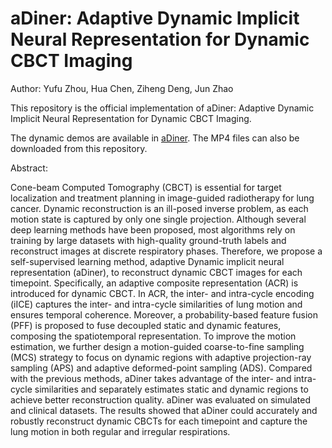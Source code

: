 # aDiner: Adaptive Dynamic Implicit Neural Representation for Dynamic CBCT Imaging

Author: Yufu Zhou, Hua Chen, Ziheng Deng, Jun Zhao

This repository is the official implementation of aDiner: Adaptive Dynamic Implicit Neural Representation for Dynamic CBCT Imaging. 

The dynamic demos are available in [aDiner](https://henryzyf.github.io/aDiner/). The MP4 files can also be downloaded from this repository.

Abstract:

Cone-beam Computed Tomography (CBCT) is essential for target localization and treatment planning in image-guided radiotherapy for lung cancer. Dynamic reconstruction is an ill-posed inverse problem, as each motion state is captured by only one single projection. Although several deep learning methods have been proposed, most algorithms rely on training by large datasets with high-quality ground-truth labels and reconstruct images at discrete respiratory phases. Therefore, we propose a self-supervised learning method, adaptive Dynamic implicit neural representation (aDiner), to reconstruct dynamic CBCT images for each timepoint. Specifically, an adaptive composite representation (ACR) is introduced for dynamic CBCT. In ACR, the inter- and intra-cycle encoding (iICE) captures the inter- and intra-cycle similarities of lung motion and ensures temporal coherence. Moreover, a probability-based feature fusion (PFF) is proposed to fuse decoupled static and dynamic features, composing the spatiotemporal representation. To improve the motion estimation, we further design a motion-guided coarse-to-fine sampling (MCS) strategy to focus on dynamic regions with adaptive projection-ray sampling (APS) and adaptive deformed-point sampling (ADS). Compared with the previous methods, aDiner takes advantage of the inter- and intra-cycle similarities and separately estimates static and dynamic regions to achieve better reconstruction quality. aDiner was evaluated on simulated and clinical datasets. The results showed that aDiner could accurately and robustly reconstruct dynamic CBCTs for each timepoint and capture the lung motion in both regular and irregular respirations.
